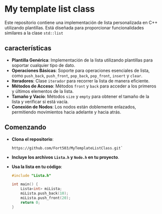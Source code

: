 
# My template list class

Este repositorio contiene una implementación de lista personalizada en C++ utilizando plantillas. Está diseñada para proporcionar funcionalidades similares a la clase `std::list`



## características

- **Plantilla Genérica**: Implementación de la lista utilizando plantillas para soportar cualquier tipo de dato.
- **Operaciones Básicas**: Soporte para operaciones esenciales de lista, como `push_back`, `push_front`, `pop_back`, `pop_front`, `insert` y `clear`.
- **Iteradores**: Clase `iterador` para recorrer la lista de manera eficiente.
- **Métodos de Acceso**: Métodos `front` y `back` para acceder a los primeros y últimos elementos de la lista.
- **Tamaño y Vacío**: Métodos `size` y `empty` para obtener el tamaño de la lista y verificar si está vacía.
- **Conexión de Nodos**: Los nodos están doblemente enlazados, permitiendo movimientos hacia adelante y hacia atrás.

## Comenzando

- **Clona el repositorio**:
    ```
  https://github.com/Fort503/MyTemplateListClass.git`
    ```
   

- **Incluye los archivos `Lista.h` y `Nodo.h` en tu proyecto**.

- **Usa la lista en tu código**:
   ```cpp
   #include "Lista.h"

   int main() {
       Lista<int> miLista;
       miLista.push_back(10);
       miLista.push_front(20);
       return 0;
   }
   ```